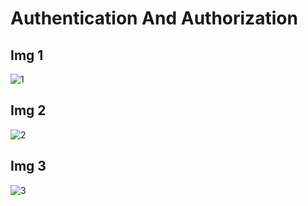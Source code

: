 # Authentication And Authorization

## Img 1
![1](https://github.com/AmanKumarSinhaGitHub/Backend-Node-Express-EJS-MongoDB/assets/65329366/cf163e1b-50bc-4122-bd7b-feab999bbf5a)



## Img 2
![2](https://github.com/AmanKumarSinhaGitHub/Backend-Node-Express-EJS-MongoDB/assets/65329366/88d92d42-d4ed-410a-9561-39413fe1273d)


## Img 3
![3](https://github.com/AmanKumarSinhaGitHub/Backend-Node-Express-EJS-MongoDB/assets/65329366/dfb66b16-ffed-41db-919d-449096d3f56e)
